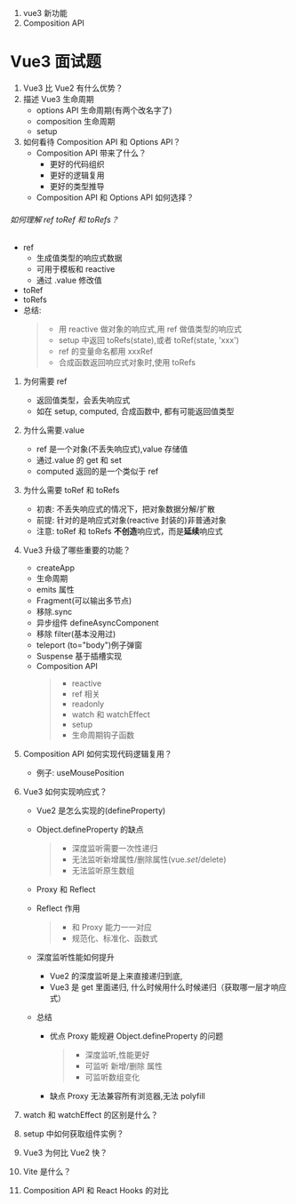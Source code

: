 1. vue3 新功能
2. Composition API

# Vue3 面试题

1. Vue3 比 Vue2 有什么优势？
2. 描述 Vue3 生命周期
   - options API 生命周期(有两个改名字了)
   - composition 生命周期
   - setup
3. 如何看待 Composition API 和 Options API？
   - Composition API 带来了什么？
     - 更好的代码组织
     - 更好的逻辑复用
     - 更好的类型推导
   - Composition API 和 Options API 如何选择？

###### 如何理解 ref toRef 和 toRefs？

- ref
  - 生成值类型的响应式数据
  - 可用于模板和 reactive
  - 通过 .value 修改值
- toRef
- toRefs
- 总结:
  > - 用 reactive 做对象的响应式,用 ref 做值类型的响应式
  > - setup 中返回 toRefs(state),或者 toRef(state, 'xxx')
  > - ref 的变量命名都用 xxxRef
  > - 合成函数返回响应式对象时,使用 toRefs

1. 为何需要 ref

   - 返回值类型，会丢失响应式
   - 如在 setup, computed, 合成函数中, 都有可能返回值类型

2. 为什么需要.value

   - ref 是一个对象(不丢失响应式),value 存储值
   - 通过.value 的 get 和 set
   - computed 返回的是一个类似于 ref

3. 为什么需要 toRef 和 toRefs

   - 初衷: 不丢失响应式的情况下，把对象数据分解/扩散
   - 前提: 针对的是响应式对象(reactive 封装的)非普通对象
   - 注意: toRef 和 toRefs **不创造**响应式，而是**延续**响应式

4. Vue3 升级了哪些重要的功能？

   - createApp
   - 生命周期
   - emits 属性
   - Fragment(可以输出多节点)
   - 移除.sync
   - 异步组件 defineAsyncComponent
   - 移除 filter(基本没用过)
   - teleport (to="body")例子弹窗
   - Suspense 基于插槽实现
   - Composition API
     > - reactive
     > - ref 相关
     > - readonly
     > - watch 和 watchEffect
     > - setup
     > - 生命周期钩子函数

5. Composition API 如何实现代码逻辑复用？

   - 例子: useMousePosition

6. Vue3 如何实现响应式？

   - Vue2 是怎么实现的(defineProperty)
   - Object.defineProperty 的缺点
     > - 深度监听需要一次性递归
     > - 无法监听新增属性/删除属性(vue.$set/$delete)
     > - 无法监听原生数组
   - Proxy 和 Reflect
   - Reflect 作用

     > - 和 Proxy 能力一一对应
     > - 规范化、标准化、函数式

   - 深度监听性能如何提升

     - Vue2 的深度监听是上来直接递归到底,
     - Vue3 是 get 里面递归, 什么时候用什么时候递归（获取哪一层才响应式）

   - 总结

     - 优点 Proxy 能规避 Object.defineProperty 的问题
       > - 深度监听,性能更好
       > - 可监听 新增/删除 属性
       > - 可监听数组变化
     - 缺点 Proxy 无法兼容所有浏览器,无法 polyfill

7. watch 和 watchEffect 的区别是什么？
8. setup 中如何获取组件实例？
9. Vue3 为何比 Vue2 快？
10. Vite 是什么？
11. Composition API 和 React Hooks 的对比

